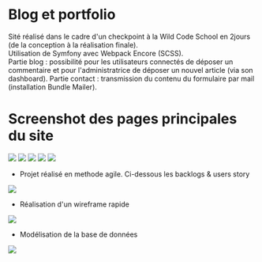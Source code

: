 # Blog et portfolio 

Sité réalisé dans le cadre d'un checkpoint à la Wild Code School en 2jours (de la conception à la réalisation finale). <br>
Utilisation de Symfony avec Webpack Encore (SCSS). <br>
Partie blog : possibilité pour les utilisateurs connectés de déposer un commentaire et pour l'administratrice de déposer un nouvel article (via son dashboard).
Partie contact : transmission du contenu du formulaire par mail (installation Bundle Mailer).

# Screenshot des pages principales du site
<img src="ressource/home.png">
<img src="ressource/blog.png">
<img src="ressource/projets.png">
<img src="ressource/contact.png">
<img src="ressource/dashboard.png">

* Projet réalisé en methode agile. Ci-dessous les backlogs & users story
<img src="ressource/userstories.png">

* Réalisation d'un wireframe rapide
<img src="ressource/wireframe.jpg">

* Modélisation de la base de données
<img src="ressource/BD.jpg">


